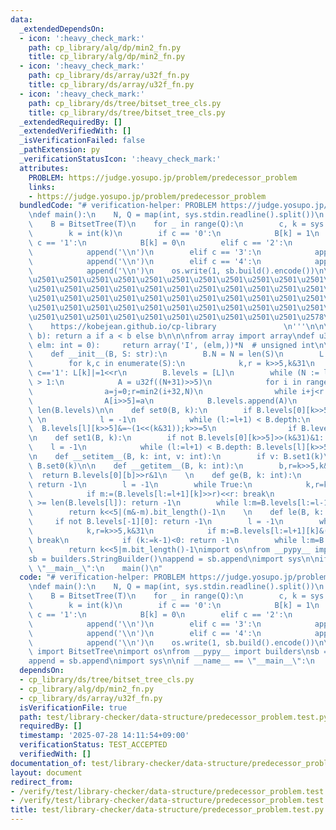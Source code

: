 ```yaml
---
data:
  _extendedDependsOn:
  - icon: ':heavy_check_mark:'
    path: cp_library/alg/dp/min2_fn.py
    title: cp_library/alg/dp/min2_fn.py
  - icon: ':heavy_check_mark:'
    path: cp_library/ds/array/u32f_fn.py
    title: cp_library/ds/array/u32f_fn.py
  - icon: ':heavy_check_mark:'
    path: cp_library/ds/tree/bitset_tree_cls.py
    title: cp_library/ds/tree/bitset_tree_cls.py
  _extendedRequiredBy: []
  _extendedVerifiedWith: []
  _isVerificationFailed: false
  _pathExtension: py
  _verificationStatusIcon: ':heavy_check_mark:'
  attributes:
    PROBLEM: https://judge.yosupo.jp/problem/predecessor_problem
    links:
    - https://judge.yosupo.jp/problem/predecessor_problem
  bundledCode: "# verification-helper: PROBLEM https://judge.yosupo.jp/problem/predecessor_problem\n\
    \ndef main():\n    N, Q = map(int, sys.stdin.readline().split())\n    T = sys.stdin.readline()\n\
    \    B = BitsetTree(T)\n    for _ in range(Q):\n        c, k = sys.stdin.readline().split()\n\
    \        k = int(k)\n        if c == '0':\n            B[k] = 1\n        elif\
    \ c == '1':\n            B[k] = 0\n        elif c == '2':\n            append(str(B[k]))\n\
    \            append('\\n')\n        elif c == '3':\n            append(str(B.ge(k)))\n\
    \            append('\\n')\n        elif c == '4':\n            append(str(B.le(k)))\n\
    \            append('\\n')\n    os.write(1, sb.build().encode())\n\n'''\n\u257A\
    \u2501\u2501\u2501\u2501\u2501\u2501\u2501\u2501\u2501\u2501\u2501\u2501\u2501\
    \u2501\u2501\u2501\u2501\u2501\u2501\u2501\u2501\u2501\u2501\u2501\u2501\u2501\
    \u2501\u2501\u2501\u2501\u2501\u2501\u2501\u2501\u2501\u2501\u2501\u2501\u2501\
    \u2501\u2501\u2501\u2501\u2501\u2501\u2501\u2501\u2501\u2501\u2501\u2501\u2501\
    \u2501\u2501\u2501\u2501\u2501\u2501\u2501\u2501\u2501\u2501\u2578\n         \
    \    https://kobejean.github.io/cp-library               \n'''\n\n\ndef min2(a,\
    \ b): return a if a < b else b\n\n\nfrom array import array\ndef u32f(N: int,\
    \ elm: int = 0):     return array('I', (elm,))*N  # unsigned int\n\n\nclass BitsetTree:\n\
    \    def __init__(B, S: str):\n        B.N = N = len(S)\n        L = u32f((N+31)>>5)\n\
    \        for k,c in enumerate(S):\n            k,r = k>>5,k&31\n            if\
    \ c=='1': L[k]|=1<<r\n        B.levels = [L]\n        while (N := len(L := B.levels[-1]))\
    \ > 1:\n            A = u32f((N+31)>>5)\n            for i in range(0,N,32):\n\
    \                a=j=0;r=min2(i+32,N)\n                while i+j<r:a|=(0<L[i+j])<<j;j+=1\n\
    \                A[i>>5]=a\n            B.levels.append(A)\n        B.depth =\
    \ len(B.levels)\n\n    def set0(B, k):\n        if B.levels[0][k>>5]>>(k&31)&1:\
    \ \n            l = -1\n            while (l:=l+1) < B.depth:\n              \
    \  B.levels[l][k>>5]&=~(1<<(k&31));k>>=5\n                if B.levels[l][k]: break\n\
    \n    def set1(B, k):\n        if not B.levels[0][k>>5]>>(k&31)&1: \n        \
    \    l = -1\n            while (l:=l+1) < B.depth: B.levels[l][k>>5]|=1<<(k&31);k>>=5\n\
    \n    def __setitem__(B, k: int, v: int):\n        if v: B.set1(k)\n        else:\
    \ B.set0(k)\n\n    def __getitem__(B, k: int):\n        b,r=k>>5,k&31\n      \
    \  return B.levels[0][b]>>r&1\n    \n    def ge(B, k: int):\n        if not B.levels[-1][0]:\
    \ return -1\n        l = -1\n        while True:\n            k,r=k>>5,k&31\n\
    \            if m:=(B.levels[l:=l+1][k]>>r)<<r: break\n            if (k:=k+1)\
    \ >= len(B.levels[l]): return -1\n        while l:m=B.levels[l:=l-1][k:=k<<5|(m&-m).bit_length()-1]\n\
    \        return k<<5|(m&-m).bit_length()-1\n    \n    def le(B, k: int):\n   \
    \     if not B.levels[-1][0]: return -1\n        l = -1\n        while True:\n\
    \            k,r=k>>5,k&31\n            if m:=B.levels[l:=l+1][k]&((1<<(r+1))-1):\
    \ break\n            if (k:=k-1)<0: return -1\n        while l:m=B.levels[l:=l-1][k:=k<<5|m.bit_length()-1]\n\
    \        return k<<5|m.bit_length()-1\nimport os\nfrom __pypy__ import builders\n\
    sb = builders.StringBuilder()\nappend = sb.append\nimport sys\n\nif __name__ ==\
    \ \"__main__\":\n    main()\n"
  code: "# verification-helper: PROBLEM https://judge.yosupo.jp/problem/predecessor_problem\n\
    \ndef main():\n    N, Q = map(int, sys.stdin.readline().split())\n    T = sys.stdin.readline()\n\
    \    B = BitsetTree(T)\n    for _ in range(Q):\n        c, k = sys.stdin.readline().split()\n\
    \        k = int(k)\n        if c == '0':\n            B[k] = 1\n        elif\
    \ c == '1':\n            B[k] = 0\n        elif c == '2':\n            append(str(B[k]))\n\
    \            append('\\n')\n        elif c == '3':\n            append(str(B.ge(k)))\n\
    \            append('\\n')\n        elif c == '4':\n            append(str(B.le(k)))\n\
    \            append('\\n')\n    os.write(1, sb.build().encode())\n\nfrom cp_library.ds.tree.bitset_tree_cls\
    \ import BitsetTree\nimport os\nfrom __pypy__ import builders\nsb = builders.StringBuilder()\n\
    append = sb.append\nimport sys\n\nif __name__ == \"__main__\":\n    main()"
  dependsOn:
  - cp_library/ds/tree/bitset_tree_cls.py
  - cp_library/alg/dp/min2_fn.py
  - cp_library/ds/array/u32f_fn.py
  isVerificationFile: true
  path: test/library-checker/data-structure/predecessor_problem.test.py
  requiredBy: []
  timestamp: '2025-07-28 14:11:54+09:00'
  verificationStatus: TEST_ACCEPTED
  verifiedWith: []
documentation_of: test/library-checker/data-structure/predecessor_problem.test.py
layout: document
redirect_from:
- /verify/test/library-checker/data-structure/predecessor_problem.test.py
- /verify/test/library-checker/data-structure/predecessor_problem.test.py.html
title: test/library-checker/data-structure/predecessor_problem.test.py
---
```

